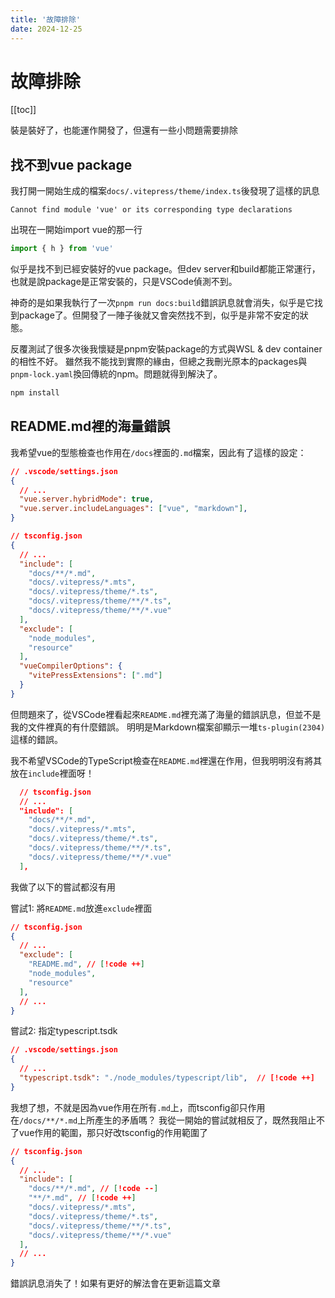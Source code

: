 ```yaml
---
title: '故障排除'
date: 2024-12-25
---
```


# 故障排除

[[toc]]

裝是裝好了，也能運作開發了，但還有一些小問題需要排除

## 找不到vue package

我打開一開始生成的檔案`docs/.vitepress/theme/index.ts`後發現了這樣的訊息

```
Cannot find module 'vue' or its corresponding type declarations
```

出現在一開始import vue的那一行

```typescript
import { h } from 'vue'
```

似乎是找不到已經安裝好的vue package。但dev server和build都能正常運行，也就是說package是正常安裝的，只是VSCode偵測不到。

神奇的是如果我執行了一次`pnpm run docs:build`錯誤訊息就會消失，似乎是它找到package了。但開發了一陣子後就又會突然找不到，似乎是非常不安定的狀態。

反覆測試了很多次後我懷疑是pnpm安裝package的方式與WSL & dev container的相性不好。
雖然我不能找到實際的緣由，但總之我刪光原本的packages與`pnpm-lock.yaml`換回傳統的npm。問題就得到解決了。

```bash
npm install
```

## README.md裡的海量錯誤

我希望vue的型態檢查也作用在`/docs`裡面的`.md`檔案，因此有了這樣的設定：

```json
// .vscode/settings.json
{
  // ...
  "vue.server.hybridMode": true,
  "vue.server.includeLanguages": ["vue", "markdown"],
}
```

```json
// tsconfig.json
{
  // ...
  "include": [
    "docs/**/*.md",
    "docs/.vitepress/*.mts",
    "docs/.vitepress/theme/*.ts",
    "docs/.vitepress/theme/**/*.ts",
    "docs/.vitepress/theme/**/*.vue"
  ],
  "exclude": [
    "node_modules",
    "resource"
  ],
  "vueCompilerOptions": {
    "vitePressExtensions": [".md"]
  }
}
```

但問題來了，從VSCode裡看起來`README.md`裡充滿了海量的錯誤訊息，但並不是我的文件裡真的有什麼錯誤。
明明是Markdown檔案卻顯示一堆`ts-plugin(2304)`這樣的錯誤。

我不希望VSCode的TypeScript檢查在`README.md`裡還在作用，但我明明沒有將其放在`include`裡面呀！

```json
  // tsconfig.json
  // ...
  "include": [
    "docs/**/*.md",
    "docs/.vitepress/*.mts",
    "docs/.vitepress/theme/*.ts",
    "docs/.vitepress/theme/**/*.ts",
    "docs/.vitepress/theme/**/*.vue"
  ],
```

我做了以下的嘗試都沒有用

嘗試1: 將`README.md`放進`exclude`裡面

```json
// tsconfig.json
{
  // ...
  "exclude": [
    "README.md", // [!code ++]
    "node_modules",
    "resource"
  ],
  // ...
}
```

嘗試2: 指定typescript.tsdk

```json
// .vscode/settings.json
{
  // ...
  "typescript.tsdk": "./node_modules/typescript/lib",  // [!code ++]
}
```

我想了想，不就是因為vue作用在所有`.md`上，而tsconfig卻只作用在`/docs/**/*.md`上所產生的矛盾嗎？
我從一開始的嘗試就相反了，既然我阻止不了vue作用的範圍，那只好改tsconfig的作用範圍了

```json
// tsconfig.json
{
  // ...
  "include": [
    "docs/**/*.md", // [!code --]
    "**/*.md", // [!code ++]
    "docs/.vitepress/*.mts",
    "docs/.vitepress/theme/*.ts",
    "docs/.vitepress/theme/**/*.ts",
    "docs/.vitepress/theme/**/*.vue"
  ],
  // ...
}
```

錯誤訊息消失了！如果有更好的解法會在更新這篇文章
